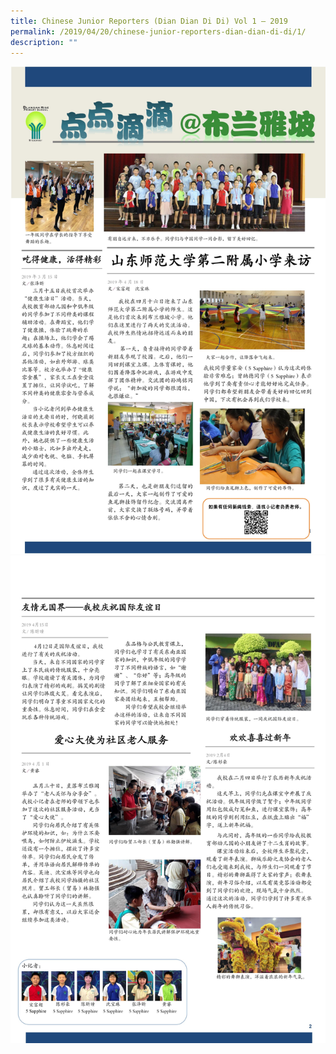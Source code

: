 ```yaml
---
title: Chinese Junior Reporters (Dian Dian Di Di) Vol 1 – 2019
permalink: /2019/04/20/chinese-junior-reporters-dian-dian-di-di/1/
description: ""
---
```



<img src="/images/chinese-junior-reporters-dian-dian-di-di-1.jpg">
<img src="/images/chinese-junior-reporters-dian-dian-di-di-2.jpg">
